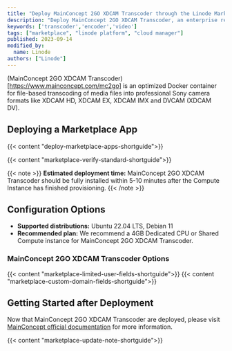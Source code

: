 ```yaml
---
title: "Deploy MainConcept 2GO XDCAM Transcoder through the Linode Marketplace"
description: "Deploy MainConcept 2GO XDCAM Transcoder, an enterprise ready XDCAM Transcoder, on a Linode Compute Instance.'"
keywords: ['transcoder','encoder','video']
tags: ["marketplace", "linode platform", "cloud manager"]
published: 2023-09-14
modified_by:
  name: Linode
authors: ["Linode"]
---
```


(MainConcept 2GO XDCAM Transcoder)[https://www.mainconcept.com/mc2go] is an optimized Docker container for file-based transcoding of media files into professional Sony camera formats like XDCAM HD, XDCAM EX, XDCAM IMX and DVCAM (XDCAM DV).

## Deploying a Marketplace App 

{{< content "deploy-marketplace-apps-shortguide">}}

{{< content "marketplace-verify-standard-shortguide">}}

{{< note >}}
**Estimated deployment time:** MainConcept 2GO XDCAM Transcoder should be fully installed within 5-10 minutes after the Compute Instance has finished provisioning.
{{< /note >}}

## Configuration Options

- **Supported distributions:** Ubuntu 22.04 LTS, Debian 11
- **Recommended plan:** We recommend a 4GB Dedicated CPU or Shared Compute instance for MainConcept 2GO XDCAM Transcoder.

### MainConcept 2GO XDCAM Transcoder Options

{{< content "marketplace-limited-user-fields-shortguide">}}
{{< content "marketplace-custom-domain-fields-shortguide">}}

## Getting Started after Deployment

Now that MainConcept 2GO XDCAM Transcoder are deployed, please visit [MainConcept official documentation](https://www.mainconcept.com/mc2go) for more information. 

{{< content "marketplace-update-note-shortguide">}}